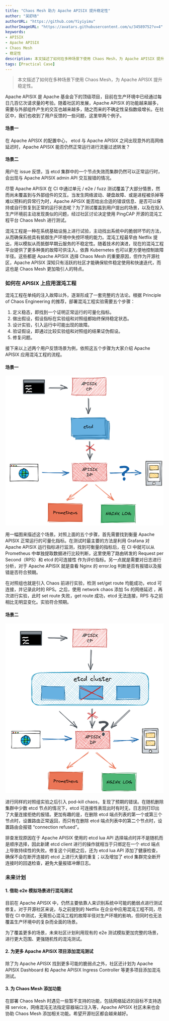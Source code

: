 ```yaml
---
title: "Chaos Mesh 助力 Apache APISIX 提升稳定性"
author: "吴舒旸"
authorURL: "https://github.com/Yiyiyimu"
authorImageURL: "https://avatars.githubusercontent.com/u/34589752?v=4"
keywords:
- APISIX
- Apache APISIX
- Chaos Mesh
- 稳定性
description: 本文描述了如何在多种场景下使用 Chaos Mesh，为 Apache APISIX 提升稳定性。
tags: [Practical Case]
---
```


> 本文描述了如何在多种场景下使用 Chaos Mesh，为 Apache APISIX 提升稳定性。

<!--truncate-->

Apache APISIX 是 Apache 基金会下的顶级项目，目前在生产环境中已经通过每日几百亿次请求量的考验。随着社区的发展，Apache APISIX 的功能越来越多，需要与外部组件产生的交互也越来越多，随之而来的不确定性呈指数级增长。在社区中，我们也收到了用户反馈的一些问题，这里举两个例子。

#### 场景一

在 Apache APISIX 的配置中心， etcd 与 Apache APISIX 之间出现意外的高网络延迟时，Apache APISIX 能否仍然正常运行进行流量过滤转发？

#### 场景二

用户在 issue 反馈，当 etcd 集群中的一个节点失效而集群仍然可以正常运行时，会出现与 Apache APISIX admin API 交互报错的情况。

尽管 Apache APISIX 在 CI 中通过单元 / e2e / fuzz 测试覆盖了大部分情景，然而尚未覆盖到与外部组件的交互。当发生网络波动、硬盘故障、或是进程被杀掉等难以预料的异常行为时，Apache APISIX 能否给出合适的错误信息、是否可以保持或自行恢复到正常的运行状态呢？为了测试覆盖到用户提出的场景，以及在投入生产环境前主动发现类似的问题，经过社区讨论决定使用 PingCAP 开源的混沌工程平台 Chaos Mesh 进行测试。

混沌工程是一种在系统基础设施上进行试验，主动找出系统中的脆弱环节的方法，从而确保系统具有抵御生产环境中失控环境的能力。混沌工程最早由 Netflix 提出，用以模拟从而抵御早期云服务的不稳定性。随着技术的演进，现在的混沌工程平台提供了更多种类的故障可供注入，依靠 Kubernetes 也可以更方便地控制故障半径。这些都是 Apache APISIX 选择 Chaos Mesh 的重要原因，但作为开源社区，Apache APISIX 深知只有活跃的社区才能确保软件稳定使用和快速迭代，而这也是 Chaos Mesh 更加吸引人的特点。

### 如何在 APISIX 上应用混沌工程

混沌工程在单纯的注入故障以外，逐渐形成了一套完整的方法论。根据 Principle of Chaos Engineering 的推荐，部署混沌工程实验需要五个步骤：

1. 定义稳态，即找到一个证明正常运行的可量化指标。
2. 做出假设，假设指标在实验组和对照组都始终保持稳定状态。
3. 设计实验，引入运行中可能出现的故障。
4. 验证假设，即通过比较实验组和对照组的结果证伪假设。
5. 修复问题。

接下来以上述两个用户反馈场景为例，依照这五个步骤为大家介绍 Apache APISIX 应用混沌工程的流程。

#### 场景一

![2021-06-16-1](/img/blog_img/2021-06-16-1.png)

用一幅图来描述这个场景。对照上面的五个步骤，首先需要找到衡量 Apache APISIX 正常运行的可量化指标。在测试时最主要的方法是利用 Grafana 对 Apache APISIX 运行指标进行监测，找到可衡量的指标后，在 CI 中就可以从 Prometheus 中单独提取数据进行比较判断，这里使用了路由转发的 Request per Second（RPS）和 etcd 的可连接性 作为评价指标。另一点就是需要对日志进行分析，对于 Apache APISIX 就是查看 Nginx 的 error.log 判断是否有报错以及报错是否符合预期。

在对照组也就是引入 Chaos 前进行实验，检测 set/get route 均能成功，etcd 可连接，并记录此时的 RPS。之后，使用 network chaos 添加 5s 的网络延迟 ，再次进行实验，此时 set route 失败，get route 成功，etcd 无法连接，RPS 与之前相比无明显变化。实验符合预期。

#### 场景二

![2021-06-16-2](/img/blog_img/2021-06-16-2.png)

进行同样的对照组实验之后引入 pod-kill chaos，复现了预期的错误。在随机删除集群中少数 etcd 节点的情况下，etcd 可连接性表现出时有时无，日志则打印出了大量连接拒绝的报错。更加有趣的是，在删除 etcd 端点列表的第一个或第三个节点时，设置路由正常返回，而只有在删除 etcd 端点列表中的第二个节点时，设置路由会报错 “connection refused”。

排查发现原因在于 Apache APISIX 使用的 etcd lua API 选择端点时并不是随机而是顺序选择，因此新建 etcd client 进行的操作就相当于只绑定在一个 etcd 端点上导致持续性的失败。修复这个问题之后，还为 etcd lua API 添加了健康检查，确保不会在断开连接的 etcd 上进行大量的重复；以及增加了 etcd 集群完全断开连接时的回退检查，避免大量报错冲爆日志。

### 未来计划

#### 1. 借助 e2e 模拟场景进行混沌测试

目前在 Apache APISIX 中，仍然主要依靠人来识别系统中可能的脆弱点进行测试修复。对于开源社区来说，与之前提到的 Netflix 在企业中应用混沌工程不同，尽管在 CI 中测试，无需担心混沌工程的故障半径对生产环境的影响，但同时也无法覆盖生产环境中的复杂而全面的场景。

为了覆盖更多的场景，未来社区计划利用现有的 e2e 测试模拟更加完整的场景，进行更大范围、更强随机性的混沌测试。

#### 2. 为更多 Apache APISIX 项目添加混沌测试

除了为 Apache APISIX 找到更多可能的脆弱点之外，社区还计划为 Apache APISIX Dashboard 和 Apache APISIX Ingress Controller 等更多项目添加混沌测试。

#### 3. 为 Chaos Mesh 添加功能

在部署 Chaos Mesh 时遇见一些暂不支持的功能，包括网络延迟的目标不支持选择 service，网络混沌无法指定容器端口注入等，Apache APISIX 社区未来也会协助 Chaos Mesh 添加相关功能。希望开源社区都会越来越好。

